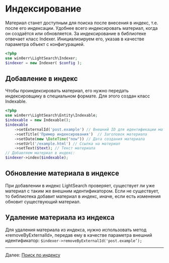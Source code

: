 # Индексирование
Материал станет доступным для поиска после внесения в индекс, т.е. после его индексации. Удобнее всего индексировать материал, когда он создаётся или обновляется. 
За индексирование в библиотеке отвечает класс Indexer. Инициализируем его, указав в качестве параметра объект с конфигурацией.
```php
<?php
use win0err\LightSearch\Indexer;
$indexer = new Indexer( $config );
```

## Добавление в индекс
Чтобы проиндексировать материал, его нужно передать индексировщику в специальном формате. Для этого создан класс Indexable. 
```php
<?php
use win0err\LightSearch\Entity\Indexable;
$indexable = new Indexable();
$indexable
	->setExternalId('post.example') // Внешний ID для идентификации материала в проекте
	->setTitle('Пример индексирования')  // Заголовок материала
	->setDate(new \DateTime("now")) // Дата создания материала
	->setUrl('/example.html') // Ссылка на материал
	->setText($text); // Текст материала
// Добавляем материал в индекс:
$indexer->index($indexable);
```

## Обновление материала в индексе
При добавлении в индекс LightSearch проверяет, существует ли уже материал с таким же внешним идентификатором. Если не существует, то библиотека добавит материал в индекс, иначе, если есть изменения обновит существующий материал. 

## Удаление материала из индекса
Для удаления материала из индекса, нужно использовать метод «removeByExternalId», передав ему в качестве параметра внешний идентификатор: `$indexer->removeByExternalId('post.example’);`

---
Далее: [Поиск по индексу](searching.md)